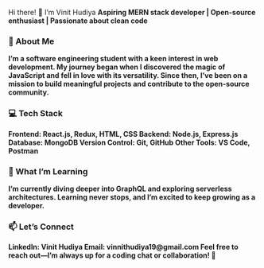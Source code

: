 Hi there! 👋 I’m Vinit Hudiya
<b>Aspiring MERN stack developer | Open-source enthusiast | Passionate about clean code<b>



<h3>🚀 About Me</h3>
I’m a software engineering student with a keen interest in web development. My journey began when I discovered the magic of JavaScript and fell in love with its versatility. Since then, I’ve been on a mission to build meaningful projects and contribute to the open-source community.

<h3>💻 Tech Stack</h3>
Frontend: React.js, Redux, HTML, CSS
Backend: Node.js, Express.js
Database: MongoDB
Version Control: Git, GitHub
Other Tools: VS Code, Postman<br>
<h3>🌱 What I’m Learning</h3>
I’m currently diving deeper into GraphQL and exploring serverless architectures. Learning never stops, and I’m excited to keep growing as a developer.<br>

<h3>📫 Let’s Connect</h3>
LinkedIn: Vinit Hudiya
Email: vinnithudiya19@gmail.com
Feel free to reach out—I’m always up for a coding chat or collaboration! 🤝
